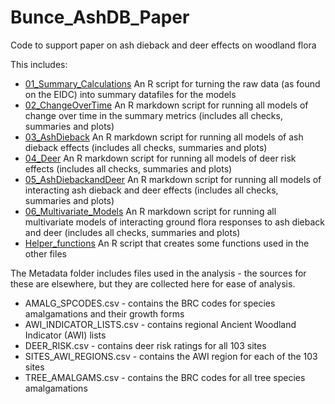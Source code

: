 # Bunce_AshDB_Paper
Code to support paper on ash dieback and deer effects on woodland flora

This includes:

* [01_Summary_Calculations](01_Summary_Calculations.R) An R script for turning the raw data (as found on the EIDC) into summary datafiles for the models
* [02_ChangeOverTime](02_ChangeOverTime.Rmd) An R markdown script for running all models of change over time in the summary metrics (includes all checks, summaries and plots)
* [03_AshDieback](03_AshDieback.Rmd) An R markdown script for running all models of ash dieback effects (includes all checks, summaries and plots)
* [04_Deer](04_Deer.Rmd) An R markdown script for running all models of deer risk effects (includes all checks, summaries and plots)
* [05_AshDiebackandDeer](05_AshDiebackandDeer.Rmd) An R markdown script for running all models of interacting ash dieback and deer effects (includes all checks, summaries and plots)
* [06_Multivariate_Models](06_Multivariate_Models.Rmd) An R markdown script for running all multivariate models of interacting ground flora responses to ash dieback and deer (includes all checks, summaries and plots)
* [Helper_functions](Helper_functions.R) An R script that creates some functions used in the other files


The Metadata folder includes files used in the analysis - the sources for these are elsewhere, but they are collected here for ease of analysis.

* AMALG_SPCODES.csv - contains the BRC codes for species amalgamations and their growth forms
* AWI_INDICATOR_LISTS.csv - contains regional Ancient Woodland Indicator (AWI) lists
* DEER_RISK.csv - contains deer risk ratings for all 103 sites
* SITES_AWI_REGIONS.csv - contains the AWI region for each of the 103 sites
* TREE_AMALGAMS.csv - contains the BRC codes for all tree species amalgamations

 
